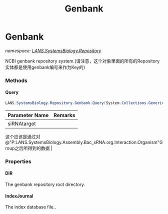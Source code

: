 ﻿---
title: Genbank
---

# Genbank
_namespace: [LANS.SystemsBiology.Repository](N-LANS.SystemsBiology.Repository.html)_

NCBI genbank repository system.(请注意，这个对象里面的所有的Repository实体都是使用genbank编号来作为Key的)



### Methods

#### Query
```csharp
LANS.SystemsBiology.Repository.Genbank.Query(System.Collections.Generic.IEnumerable{LANS.SystemsBiology.Assembly.Bac_sRNA.org.Interaction})
```


|Parameter Name|Remarks|
|--------------|-------|
|siRNAtarget|
 这个应该是通过对@"P:LANS.SystemsBiology.Assembly.Bac_sRNA.org.Interaction.Organism"Group之后所得到的数据
 |



### Properties

#### DIR
The genbank repository root directory.
#### IndexJournal
The index database file..
